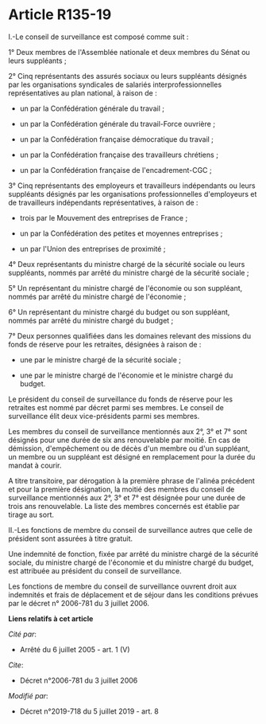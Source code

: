 # Article R135-19

I.-Le conseil de surveillance est composé comme suit :

1° Deux membres de l'Assemblée nationale et deux membres du Sénat ou leurs suppléants ;

2° Cinq représentants des assurés sociaux ou leurs suppléants désignés par les organisations syndicales de salariés
interprofessionnelles représentatives au plan national, à raison de :

- un par la Confédération générale du travail ;

- un par la Confédération générale du travail-Force ouvrière ;

- un par la Confédération française démocratique du travail ;

- un par la Confédération française des travailleurs chrétiens ;

- un par la Confédération française de l'encadrement-CGC ;

3° Cinq représentants des employeurs et travailleurs indépendants ou leurs suppléants désignés par les organisations
professionnelles d'employeurs et de travailleurs indépendants représentatives, à raison de :

- trois par le Mouvement des entreprises de France ;

- un par la Confédération des petites et moyennes entreprises ;

- un par l'Union des entreprises de proximité ;

4° Deux représentants du ministre chargé de la sécurité sociale ou leurs suppléants, nommés par arrêté du ministre chargé de
la sécurité sociale ;

5° Un représentant du ministre chargé de l'économie ou son suppléant, nommés par arrêté du ministre chargé de l'économie ;

6° Un représentant du ministre chargé du budget ou son suppléant, nommés par arrêté du ministre chargé du budget ;

7° Deux personnes qualifiées dans les domaines relevant des missions du fonds de réserve pour les retraites, désignées à
raison de :

- une par le ministre chargé de la sécurité sociale ;

- une par le ministre chargé de l'économie et le ministre chargé du budget.

Le président du conseil de surveillance du fonds de réserve pour les retraites est nommé par décret parmi ses membres. Le
conseil de surveillance élit deux vice-présidents parmi ses membres.

Les membres du conseil de surveillance mentionnés aux 2°, 3° et 7° sont désignés pour une durée de six ans renouvelable par
moitié. En cas de démission, d'empêchement ou de décès d'un membre ou d'un suppléant, un membre ou un suppléant est désigné
en remplacement pour la durée du mandat à courir.

A titre transitoire, par dérogation à la première phrase de l'alinéa précédent et pour la première désignation, la moitié des
membres du conseil de surveillance mentionnés aux 2°, 3° et 7° est désignée pour une durée de trois ans renouvelable. La
liste des membres concernés est établie par tirage au sort.

II.-Les fonctions de membre du conseil de surveillance autres que celle de président sont assurées à titre gratuit.

Une indemnité de fonction, fixée par arrêté du ministre chargé de la sécurité sociale, du ministre chargé de l'économie et du
ministre chargé du budget, est attribuée au président du conseil de surveillance.

Les fonctions de membre du conseil de surveillance ouvrent droit aux indemnités et frais de déplacement et de séjour dans les
conditions prévues par le décret n° 2006-781 du 3 juillet 2006.

**Liens relatifs à cet article**

_Cité par_:

  - Arrêté du 6 juillet 2005 - art. 1 (V)

_Cite_:

  - Décret n°2006-781 du 3 juillet 2006

_Modifié par_:

  - Décret n°2019-718 du 5 juillet 2019 - art. 8
